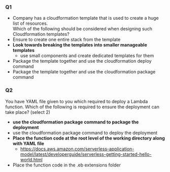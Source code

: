 ### Q1
* Company has a cloudformation template that is used to create a huge list of resources.  
Which of the following should be considered when designing such Cloudformation templates? 
* Ensure to create one entire stack from the template
* **Look towards breaking the templates into smaller manageable templates**
    * use small components and create dedicated templates for them
* Package the template together and use the cloudformation deploy command
* Package the template together and use the cloudformation package command

### Q2
You have YAML file given to you which required to deploy a Lambda function.
Which of the following is required to ensure the deployment can take place? (select 2)
* **use the cloudformation package command to package the deployment**  
* use the cloudformation package command to deploy the deployment
* **Place the function code at the root level of the working directory along with YAML file**
    * https://docs.aws.amazon.com/serverless-application-model/latest/developerguide/serverless-getting-started-hello-world.html
* Place the function code in the .eb extensions folder

